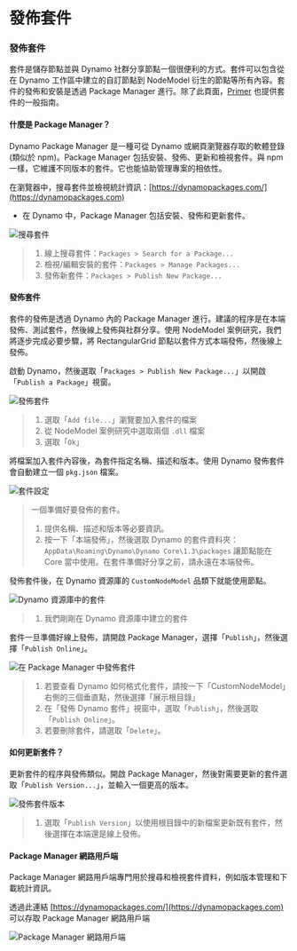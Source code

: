 # 發佈套件 

### 發佈套件 <a href="#publish-a-package" id="publish-a-package"></a>

套件是儲存節點並與 Dynamo 社群分享節點一個很便利的方式。套件可以包含從在 Dynamo 工作區中建立的自訂節點到 NodeModel 衍生的節點等所有內容。套件的發佈和安裝是透過 Package Manager 進行。除了此頁面，[Primer](https://primer2.dynamobim.org/6_custom_nodes_and_packages/6-2_packages/1-introduction) 也提供套件的一般指南。

#### 什麼是 Package Manager？<a href="#what-is-a-package-manager" id="what-is-a-package-manager"></a>

Dynamo Package Manager 是一種可從 Dynamo 或網頁瀏覽器存取的軟體登錄 (類似於 npm)。Package Manager 包括安裝、發佈、更新和檢視套件。與 npm 一樣，它維護不同版本的套件。它也能協助管理專案的相依性。

在瀏覽器中，搜尋套件並檢視統計資訊：[https://dynamopackages.com/](https://dynamopackages.com)

* 在 Dynamo 中，Package Manager 包括安裝、發佈和更新套件。

![搜尋套件](images/dynamopackagemanager.jpg)

> 1. 線上搜尋套件：`Packages > Search for a Package...`
> 2. 檢視/編輯安裝的套件：`Packages > Manage Packages...`
> 3. 發佈新套件：`Packages > Publish New Package...`

#### 發佈套件 <a href="#publishing-a-package" id="publishing-a-package"></a>

套件的發佈是透過 Dynamo 內的 Package Manager 進行。建議的程序是在本端發佈、測試套件，然後線上發佈與社群分享。使用 NodeModel 案例研究，我們將逐步完成必要步驟，將 RectangularGrid 節點以套件方式本端發佈，然後線上發佈。

啟動 Dynamo，然後選取「`Packages > Publish New Package...`」以開啟「`Publish a Package`」視窗。

![發佈套件](images/dyn-publish-package-add-files.jpg)

> 1. 選取「`Add file...`」瀏覽要加入套件的檔案
> 2. 從 NodeModel 案例研究中選取兩個 `.dll` 檔案
> 3. 選取「`Ok`」

將檔案加入套件內容後，為套件指定名稱、描述和版本。使用 Dynamo 發佈套件會自動建立一個 `pkg.json` 檔案。

![套件設定](images/dyn-publish-package.jpg)

> 一個準備好要發佈的套件。
>
> 1. 提供名稱、描述和版本等必要資訊。
> 2. 按一下「本端發佈」，然後選取 Dynamo 的套件資料夾：`AppData\Roaming\Dynamo\Dynamo Core\1.3\packages` 讓節點能在 Core 當中使用。在套件準備好分享之前，請永遠在本端發佈。

發佈套件後，在 Dynamo 資源庫的 `CustomNodeModel` 品類下就能使用節點。

![Dynamo 資源庫中的套件](images/dyn-publish-package-library.jpg)

> 1. 我們剛剛在 Dynamo 資源庫中建立的套件

套件一旦準備好線上發佈，請開啟 Package Manager，選擇「`Publish`」，然後選擇「`Publish Online`」。

![在 Package Manager 中發佈套件](images/dyn-publish-package-directory.jpg)

> 1. 若要查看 Dynamo 如何格式化套件，請按一下「CustomNodeModel」右側的三個垂直點，然後選擇「展示根目錄」
> 2. 在「發佈 Dynamo 套件」視窗中，選取「`Publish`」，然後選取「`Publish Online`」。
> 3. 若要刪除套件，請選取「`Delete`」。

#### 如何更新套件？<a href="#how-do-i-update-a-package" id="how-do-i-update-a-package"></a>

更新套件的程序與發佈類似。開啟 Package Manager，然後對需要更新的套件選取「`Publish Version...`」，並輸入一個更高的版本。

![發佈套件版本](images/dyn-publish-package-version.jpg)

> 1. 選取「`Publish Version`」以使用根目錄中的新檔案更新既有套件，然後選擇在本端還是線上發佈。

#### Package Manager 網路用戶端 <a href="#package-manager-web-client" id="package-manager-web-client"></a>

Package Manager 網路用戶端專門用於搜尋和檢視套件資料，例如版本管理和下載統計資訊。

透過此連結 [https://dynamopackages.com/](https://dynamopackages.com) 可以存取 Package Manager 網路用戶端

![Package Manager 網路用戶端](images/packagemanager-browser.jpg)
